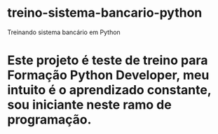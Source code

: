 # treino-sistema-bancario-python
Treinando sistema bancário em Python
#  Este projeto é teste de treino para Formação Python Developer, meu intuito é o aprendizado constante, sou iniciante neste ramo de programação.
